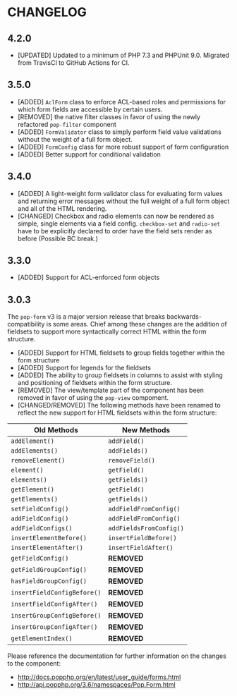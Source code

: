 CHANGELOG
=========

## 4.2.0

* [UPDATED] Updated to a minimum of PHP 7.3 and PHPUnit 9.0. Migrated from TravisCI to GitHub Actions for CI.  

## 3.5.0

* [ADDED] `AclForm` class to enforce ACL-based roles and permissions for which form fields are accessible by certain users.
* [REMOVED] the native filter classes in favor of using the newly refactored `pop-filter` component
* [ADDED] `FormValidator` class to simply perform field value validations without the weight of a full form object.
* [ADDED] `FormConfig` class for more robust support of form configuration
* [ADDED] Better support for conditional validation

## 3.4.0

* [ADDED] A light-weight form validator class for evaluating form values and returning error messages without the full
weight of a full form object and all of the HTML rendering.
* [CHANGED] Checkbox and radio elements can now be rendered as simple, single elements via a field config. `checkbox-set`
and `radio-set` have to be explicitly declared to order have the field sets render as before (Possible BC break.) 

## 3.3.0

* [ADDED] Support for ACL-enforced form objects

## 3.0.3

The `pop-form` v3 is a major version release that breaks backwards-compatibility is some areas. Chief among these changes
are the addition of fieldsets to support more syntactically correct HTML within the form structure.

* [ADDED] Support for HTML fieldsets to group fields together within the form structure
* [ADDED] Support for legends for the fieldsets
* [ADDED] The ability to group fieldsets in columns to assist with styling and positioning of fieldsets within the form structure.
* [REMOVED] The view/template part of the component has been removed in favor of using the `pop-view` compoment.
* [CHANGED/REMOVED] The following methods have been renamed to reflect the new support for HTML fieldsets within the form structure:

| Old Methods                 | New Methods                        |
|-----------------------------|------------------------------------|
| `addElement()`              | `addField()`                       |
| `addElements()`             | `addFields()`                      |
| `removeElement()`           | `removeField()`                    |
| `element()`                 | `getField()`                       |
| `elements()`                | `getFields()`                      |
| `getElement()`              | `getField()`                       |
| `getElements()`             | `getFields()`                      |
| `setFieldConfig()`          | `addFieldFromConfig()`             |
| `addFieldConfig()`          | `addFieldFromConfig()`             |
| `addFieldConfigs()`         | `addFieldsFromConfig()`            |
| `insertElementBefore()`     | `insertFieldBefore()`              |
| `insertElementAfter()`      | `insertFieldAfter()`               |
| `getFieldConfig()`          | **REMOVED**                        |
| `getFieldGroupConfig()`     | **REMOVED**                        |
| `hasFieldGroupConfig()`     | **REMOVED**                        |
| `insertFieldConfigBefore()` | **REMOVED**                        |
| `insertFieldConfigAfter()`  | **REMOVED**                        |
| `insertGroupConfigBefore()` | **REMOVED**                        |
| `insertGroupConfigAfter()`  | **REMOVED**                        |
| `getElementIndex()`         | **REMOVED**                        |

Please reference the documentation for further information on the changes to the component:

- http://docs.popphp.org/en/latest/user_guide/forms.html
- http://api.popphp.org/3.6/namespaces/Pop.Form.html
